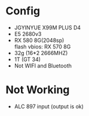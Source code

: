 # Config
- JGYINYUE X99M PLUS D4
- E5 2680v3
- RX 580 8G(2048sp) <br>
    flash vbios: RX 570 8G 
- 32g (16*2 2666MHZ)
- 1T (GT 34)
- Not WIFI and Bluetooth

 # Not Working
- ALC 897 input (output is ok)
 